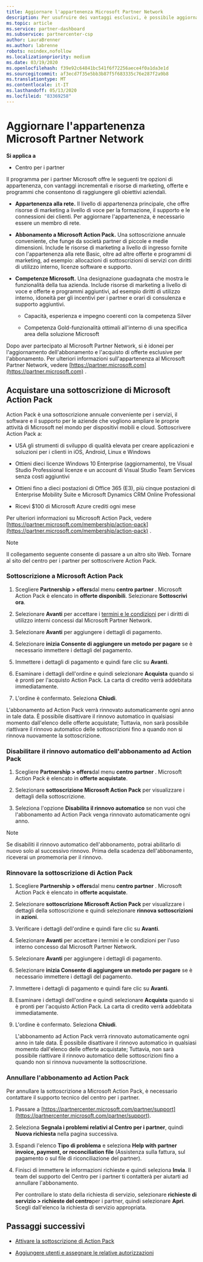 ```yaml
---
title: Aggiornare l'appartenenza Microsoft Partner Network
description: Per usufruire dei vantaggi esclusivi, è possibile aggiornare l'appartenenza a MPN a un'appartenenza a Microsoft Action Pack sottoscrizione o a competenze Microsoft.
ms.topic: article
ms.service: partner-dashboard
ms.subservice: partnercenter-csp
author: LauraBrenner
ms.author: labrenne
robots: noindex,nofollow
ms.localizationpriority: medium
ms.date: 03/19/2020
ms.openlocfilehash: f39e92c64841bc541f6f72256aece4f0a1da3e1d
ms.sourcegitcommit: af3ecd7f35e5bb3b87f5f683335c76e287f2a9b8
ms.translationtype: MT
ms.contentlocale: it-IT
ms.lasthandoff: 05/13/2020
ms.locfileid: "83369258"
---
```

# <a name="upgrade-your-microsoft-partner-network-membership"></a>Aggiornare l'appartenenza Microsoft Partner Network

**Si applica a**

- Centro per i partner

Il programma per i partner Microsoft offre le seguenti tre opzioni di appartenenza, con vantaggi incrementali e risorse di marketing, offerte e programmi che consentono di raggiungere gli obiettivi aziendali.

- **Appartenenza alla rete.** Il livello di appartenenza principale, che offre risorse di marketing a livello di voce per la formazione, il supporto e le connessioni dei clienti. Per aggiornare l'appartenenza, è necessario essere un membro di rete.

- **Abbonamento a Microsoft Action Pack.** Una sottoscrizione annuale conveniente, che funge da società partner di piccole e medie dimensioni. Include le risorse di marketing a livello di ingresso fornite con l'appartenenza alla rete Basic, oltre ad altre offerte e programmi di marketing, ad esempio: allocazioni di sottoscrizioni di servizi con diritti di utilizzo interno, licenze software e supporto.

- **Competenze Microsoft.** Una designazione guadagnata che mostra le funzionalità della tua azienda. Include risorse di marketing a livello di voce e offerte e programmi aggiuntivi, ad esempio diritti di utilizzo interno, idoneità per gli incentivi per i partner e orari di consulenza e supporto aggiuntivi.

  - Capacità, esperienza e impegno coerenti con la competenza Silver

  - Competenza Gold-funzionalità ottimali all'interno di una specifica area della soluzione Microsoft

Dopo aver partecipato al Microsoft Partner Network, si è idonei per l'aggiornamento dell'abbonamento e l'acquisto di offerte esclusive per l'abbonamento. Per ulteriori informazioni sull'appartenenza al Microsoft Partner Network, vedere [https://partner.microsoft.com](https://partner.microsoft.com) .

## <a name="purchase-a-microsoft-action-pack-subscription"></a>Acquistare una sottoscrizione di Microsoft Action Pack

Action Pack è una sottoscrizione annuale conveniente per i servizi, il software e il supporto per le aziende che vogliono ampliare le proprie attività di Microsoft nel mondo per dispositivi mobili e cloud. Sottoscrivere Action Pack a:

- USA gli strumenti di sviluppo di qualità elevata per creare applicazioni e soluzioni per i clienti in iOS, Android, Linux e Windows

- Ottieni dieci licenze Windows 10 Enterprise (aggiornamento), tre Visual Studio Professional licenze e un account di Visual Studio Team Services senza costi aggiuntivi

- Ottieni fino a dieci postazioni di Office 365 (E3), più cinque postazioni di Enterprise Mobility Suite e Microsoft Dynamics CRM Online Professional

- Ricevi $100 di Microsoft Azure crediti ogni mese

Per ulteriori informazioni su Microsoft Action Pack, vedere [https://partner.microsoft.com/membership/action-pack](https://partner.microsoft.com/membership/action-pack) .

> [!NOTE]  
> Il collegamento seguente consente di passare a un altro sito Web. Tornare al sito del centro per i partner per sottoscrivere Action Pack.

### <a name="subscribe-to-microsoft-action-pack"></a>Sottoscrizione a Microsoft Action Pack

1. Scegliere **Partnership > offers**dal menu **centro partner** . Microsoft Action Pack è elencato in **offerte disponibili**. Selezionare **Sottoscrivi ora**.

2. Selezionare **Avanti** per accettare i [termini e le condizioni](https://go.microsoft.com/fwlink/?linkid=842232) per i diritti di utilizzo interni concessi dal Microsoft Partner Network.  

3. Selezionare **Avanti** per aggiungere i dettagli di pagamento.

4. Selezionare **inizia Consente di aggiungere un metodo per pagare** se è necessario immettere i dettagli del pagamento.

5. Immettere i dettagli di pagamento e quindi fare clic su **Avanti**.

6. Esaminare i dettagli dell'ordine e quindi selezionare **Acquista** quando si è pronti per l'acquisto Action Pack. La carta di credito verrà addebitata immediatamente.

7. L'ordine è confermato. Seleziona **Chiudi**.

L'abbonamento ad Action Pack verrà rinnovato automaticamente ogni anno in tale data. È possibile disattivare il rinnovo automatico in qualsiasi momento dall'elenco delle offerte acquistate; Tuttavia, non sarà possibile riattivare il rinnovo automatico delle sottoscrizioni fino a quando non si rinnova nuovamente la sottoscrizione.

### <a name="turn-off-automatic-action-pack-subscription-renewal"></a>Disabilitare il rinnovo automatico dell'abbonamento ad Action Pack

1. Scegliere **Partnership > offers**dal menu **centro partner** . Microsoft Action Pack è elencato in **offerte acquistate**.

2. Selezionare **sottoscrizione Microsoft Action Pack** per visualizzare i dettagli della sottoscrizione.

3. Seleziona l'opzione **Disabilita il rinnovo automatico** se non vuoi che l'abbonamento ad Action Pack venga rinnovato automaticamente ogni anno.

> [!NOTE]  
> Se disabiliti il rinnovo automatico dell'abbonamento, potrai abilitarlo di nuovo solo al successivo rinnovo. Prima della scadenza dell'abbonamento, riceverai un promemoria per il rinnovo.

### <a name="renew-your-action-pack-subscription"></a>Rinnovare la sottoscrizione di Action Pack

1. Scegliere **Partnership > offers**dal menu **centro partner** . Microsoft Action Pack è elencato in **offerte acquistate**.

2. Selezionare **sottoscrizione Microsoft Action Pack** per visualizzare i dettagli della sottoscrizione e quindi selezionare **rinnova sottoscrizioni** in **azioni**.  

3. Verificare i dettagli dell'ordine e quindi fare clic su **Avanti**.

4. Selezionare **Avanti** per accettare i termini e le condizioni per l'uso interno concesso dal Microsoft Partner Network.  

5. Selezionare **Avanti** per aggiungere i dettagli di pagamento.

6. Selezionare **inizia Consente di aggiungere un metodo per pagare** se è necessario immettere i dettagli del pagamento.

7. Immettere i dettagli di pagamento e quindi fare clic su **Avanti**.

8. Esaminare i dettagli dell'ordine e quindi selezionare **Acquista** quando si è pronti per l'acquisto Action Pack. La carta di credito verrà addebitata immediatamente.

9. L'ordine è confermato. Seleziona **Chiudi**.

   L'abbonamento ad Action Pack verrà rinnovato automaticamente ogni anno in tale data. È possibile disattivare il rinnovo automatico in qualsiasi momento dall'elenco delle offerte acquistate; Tuttavia, non sarà possibile riattivare il rinnovo automatico delle sottoscrizioni fino a quando non si rinnova nuovamente la sottoscrizione.

### <a name="cancel-your-action-pack-subscription"></a>Annullare l'abbonamento ad Action Pack

Per annullare la sottoscrizione a Microsoft Action Pack, è necessario contattare il supporto tecnico del centro per i partner.

1. Passare a [https://partnercenter.microsoft.com/partner/support](https://partnercenter.microsoft.com/partner/support).

2. Seleziona **Segnala i problemi relativi al Centro per i partner**, quindi **Nuova richiesta** nella pagina successiva.

3. Espandi l'elenco **Tipo di problema** e seleziona **Help with partner invoice, payment, or reconciliation file** (Assistenza sulla fattura, sul pagamento o sul file di riconciliazione del partner).

4. Finisci di immettere le informazioni richieste e quindi seleziona **Invia**. Il team del supporto del Centro per i partner ti contatterà per aiutarti ad annullare l'abbonamento.

   Per controllare lo stato della richiesta di servizio, selezionare **richieste di servizio > richieste del centro**per i partner, quindi selezionare **Apri**. Scegli dall'elenco la richiesta di servizio appropriata.  

## <a name="next-steps"></a>Passaggi successivi

- [Attivare la sottoscrizione di Action Pack](manage-your-partner-network-benefits.md)

- [Aggiungere utenti e assegnare le relative autorizzazioni](create-user-accounts-and-set-permissions.md)
